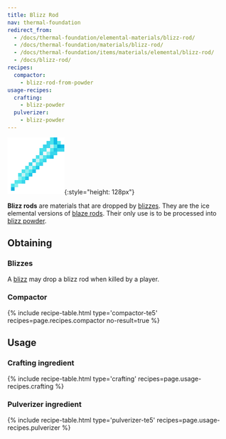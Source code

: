 ```yaml
---
title: Blizz Rod
nav: thermal-foundation
redirect_from:
  - /docs/thermal-foundation/elemental-materials/blizz-rod/
  - /docs/thermal-foundation/materials/blizz-rod/
  - /docs/thermal-foundation/items/materials/elemental/blizz-rod/
  - /docs/blizz-rod/
recipes:
  compactor:
    - blizz-rod-from-powder
usage-recipes:
  crafting:
    - blizz-powder
  pulverizer:
    - blizz-powder
---
```


![Blizz rod](/assets/images/thermal-foundation/blizz-rod.png){:style="height: 128px"}


**Blizz rods** are materials that are dropped by [blizzes](/docs/thermal-foundation/blizz/). They
are the ice elemental versions of [blaze
rods](https://minecraft.gamepedia.com/Blaze_Rod). Their only use is to be
processed into [blizz powder](/docs/thermal-foundation/blizz-powder/).


Obtaining
---------

### Blizzes
A [blizz](/docs/thermal-foundation/blizz/) may drop a blizz rod when killed by a player.

### Compactor
{% include recipe-table.html type='compactor-te5' recipes=page.recipes.compactor no-result=true %}


Usage
-----

### Crafting ingredient
{% include recipe-table.html type='crafting' recipes=page.usage-recipes.crafting %}

### Pulverizer ingredient
{% include recipe-table.html type='pulverizer-te5' recipes=page.usage-recipes.pulverizer %}
